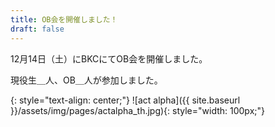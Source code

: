 ```yaml
---
title: OB会を開催しました！
draft: false
---
```


12月14日（土）にBKCにてOB会を開催しました。

現役生＿人、OB＿人が参加しました。

{: style="text-align: center;"}
![act alpha]({{ site.baseurl }}/assets/img/pages/actalpha_th.jpg){: style="width: 100px;"}

